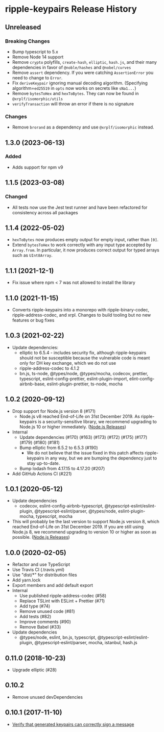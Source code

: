 # ripple-keypairs Release History

## Unreleased
### Breaking Changes
* Bump typescript to 5.x
* Remove Node 14 support
* Remove `crypto` polyfills, `create-hash`, `elliptic`, `hash.js`, and their many dependencies in favor of `@noble/hashes` and `@nobel/curves`
* Remove `assert` dependency. If you were catching `AssertionError` you need to change to `Error`.
* Fix `deriveKeypair` ignoring manual decoding algorithm. (Specifying algorithm=`ed25519` in `opts` now works on secrets like `sNa1...`)
* Remove `bytesToHex` and `hexToBytes`.  They can now be found in `@xrplf/isomorphic/utils`
* `verifyTransaction` will throw an error if there is no signature

### Changes
* Remove `brorand` as a dependency and use `@xrplf/isomorphic` instead.

## 1.3.0 (2023-06-13)
### Added
* Adds support for npm v9

## 1.1.5 (2023-03-08)
### Changed
- All tests now use the Jest test runner and have been refactored for consistency across all packages

## 1.1.4 (2022-05-02)
- `hexToBytes` now produces empty output for empty input, rather than `[0]`.
- Extend `bytesToHex` to work correctly with any input type accepted by `Array.from`.
  In particular, it now produces correct output for typed arrays such as `UInt8Array`.

## 1.1.1 (2021-12-1)
- Fix issue where npm < 7 was not allowed to install the library

## 1.1.0 (2021-11-15)
- Converts ripple-keypairs into a monorepo with ripple-binary-codec,
  ripple-address-codec, and xrpl. Changes to build tooling but no new features or
  bug fixes

## 1.0.3 (2021-02-22)

* Update dependencies:
  * elliptic to 6.5.4 - includes security fix, although ripple-keypairs should not be susceptible because the vulnerable code is meant only for DH key exchange, which we do not use
  * ripple-address-codec to 4.1.2
  * bn.js, ts-node, @types/node, @types/mocha, codecov, prettier, typescript, eslint-config-prettier, eslint-plugin-import, elint-config-airbnb-base, eslint-plugin-prettier, ts-node, mocha

## 1.0.2 (2020-09-12)

* Drop support for Node.js version 8 (#171)
  * Node.js v8 reached End-of-Life on 31st December 2019. As ripple-keypairs is a security-sensitive library, we recommend upgrading to Node.js 10 or higher immediately. ([Node.js Releases](https://nodejs.org/en/about/releases/))
* Internal
  * Update dependencies (#170) (#163) (#173) (#172) (#175) (#177) (#179) (#180) (#181)
  * Bump elliptic from 6.5.2 to 6.5.3 (#190)
    * We do not believe that the issue fixed in this patch affects ripple-keypairs in any way, but we are bumping the dependency just to stay up-to-date.
  * Bump lodash from 4.17.15 to 4.17.20 (#207)
* Add GitHub Actions CI (#221)

## 1.0.1 (2020-05-12)

* Update dependencies
  * codecov, eslint-config-airbnb-typescript, @typescript-eslint/eslint-plugin, @typescript-eslint/parser, @types/node, eslint-plugin-mocha, typescript, mocha
* This will probably be the last version to support Node.js version 8, which reached End-of-Life on 31st December 2019. If you are still using Node.js 8, we recommend upgrading to version 10 or higher as soon as possible. ([Node.js Releases](https://nodejs.org/en/about/releases/))

## 1.0.0 (2020-02-05)

* Refactor and use TypeScript
* Use Travis CI (.travis.yml)
* Use "dist/*" for distribution files
* Add yarn.lock
* Export members and add default export
* Internal
  * Use published ripple-address-codec (#58)
  * Replace TSLint with ESLint + Prettier (#71)
  * Add type (#74)
  * Remove unused code (#81)
  * Add tests (#82)
  * Improve comments (#90)
  * Remove Babel (#33)
* Update dependencies
  * @types/node, eslint, bn.js, typescript, @typescript-eslint/eslint-plugin, @typescript-eslint/parser, mocha, istanbul, hash.js

## 0.11.0 (2018-10-23)

* Upgrade elliptic (#28)

## 0.10.2

* Remove unused devDependencies

## 0.10.1 (2017-11-10)

* [Verify that generated keypairs can correctly sign a message](https://github.com/ripple/ripple-keypairs/pull/22)
